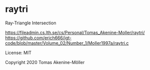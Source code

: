 raytri
======

Ray-Triangle Intersection

https://fileadmin.cs.lth.se/cs/Personal/Tomas_Akenine-Moller/raytri/
https://github.com/erich666/jgt-code/blob/master/Volume_02/Number_1/Moller1997a/raytri.c

License: MIT

Copyright 2020 Tomas Akenine-Möller
